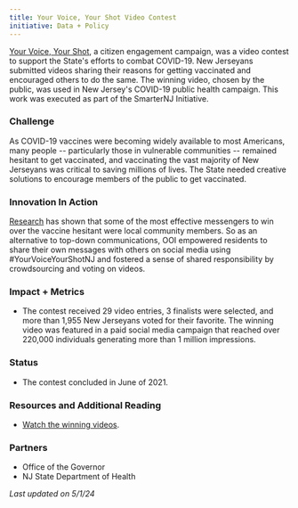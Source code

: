 ```yaml
---
title: Your Voice, Your Shot Video Contest
initiative: Data + Policy
---
```


[Your Voice, Your Shot](https://covid19.nj.gov/forms/yourvoice), a citizen engagement campaign, was a video contest to support the State's efforts to combat COVID-19. New Jerseyans submitted videos sharing their reasons for getting vaccinated and encouraged others to do the same. The winning video, chosen by the public, was used in New Jersey's COVID-19 public health campaign. This work was executed as part of the SmarterNJ Initiative.

### Challenge

As COVID-19 vaccines were becoming widely available to most Americans, many people -- particularly those in vulnerable communities -- remained hesitant to get vaccinated, and vaccinating the vast majority of New Jerseyans was critical to saving millions of lives. The State needed creative solutions to encourage members of the public to get vaccinated.

### Innovation In Action

[Research](https://www.google.com/url?q=https://consensus.app/details/drawing-sample-adopters-arkansas-find-networks-actions-hallgren/63c4f73c62295d8f9ef14b7c82707d32/&sa=D&source=docs&ust=1693257659591805&usg=AOvVaw1xnPCq1GaS1IfE4jUS3XoQ) has shown that some of the most effective messengers to win over the vaccine hesitant were local community members. So as an alternative to top-down communications, OOI empowered residents to share their own messages with others on social media using #YourVoiceYourShotNJ and fostered a sense of shared responsibility by crowdsourcing and voting on videos.

### Impact + Metrics

-   The contest received 29 video entries, 3 finalists were selected, and more than 1,955 New Jerseyans voted for their favorite. The winning video was featured in a paid social media campaign that reached over 220,000 individuals generating more than 1 million impressions.

### Status

-   The contest concluded in June of 2021.

### Resources and Additional Reading

-   [Watch the winning videos](https://covid19.nj.gov/forms/yourvoice).

### Partners

-   Office of the Governor
-   NJ State Department of Health

*Last updated on 5/1/24*
